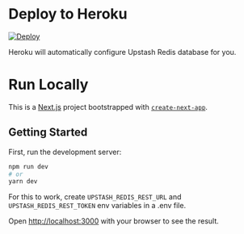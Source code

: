 # Deploy to Heroku

[![Deploy](https://www.herokucdn.com/deploy/button.svg)](https://heroku.com/deploy?template=https://github.com/upstash/upstash-heroku-todo-app)

Heroku will automatically configure Upstash Redis database for you.



# Run Locally
This is a [Next.js](https://nextjs.org/) project bootstrapped with [`create-next-app`](https://github.com/vercel/next.js/tree/canary/packages/create-next-app).

## Getting Started

First, run the development server:

```bash
npm run dev
# or
yarn dev
```
For this to work, create `UPSTASH_REDIS_REST_URL` and `UPSTASH_REDIS_REST_TOKEN` env variables in a .env file.

Open [http://localhost:3000](http://localhost:3000) with your browser to see the result.


